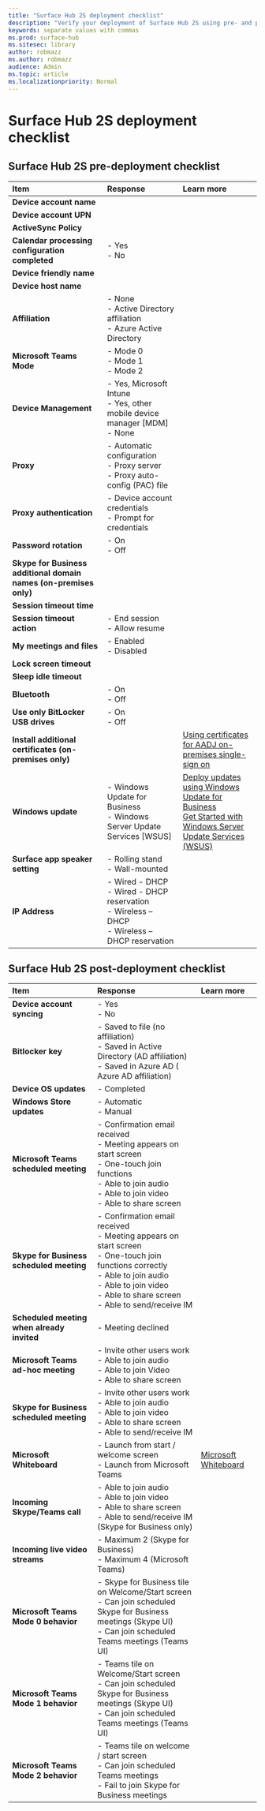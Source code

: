 ```yaml
---
title: "Surface Hub 2S deployment checklist"
description: "Verify your deployment of Surface Hub 2S using pre- and post-deployment checklists."
keywords: separate values with commas
ms.prod: surface-hub
ms.sitesec: library
author: robmazz
ms.author: robmazz
audience: Admin
ms.topic: article
ms.localizationpriority: Normal
---
```


# Surface Hub 2S deployment checklist

## Surface Hub 2S pre-deployment checklist

|**Item**|**Response**| **Learn more**|
|:------ |:----- |:------ |
|**Device account name**|   |  |
|**Device account UPN**| | |
|**ActiveSync Policy**|  |  |
|**Calendar processing configuration completed**| - Yes <br> - No |  |
|**Device friendly name**| |  |
|**Device host name**| | |
|**Affiliation**| - None <br> - Active Directory affiliation <br> - Azure Active Directory | |
|**Microsoft Teams Mode**| - Mode 0 <br> - Mode 1 <br> - Mode 2 | |
|**Device Management**| - Yes, Microsoft Intune <br> - Yes, other mobile device manager [MDM] <br> - None |  |
|**Proxy**| - Automatic configuration <br> - Proxy server <br> - Proxy auto-config (PAC) file  |  |
|**Proxy authentication**| - Device account credentials <br> - Prompt for credentials | |
|**Password rotation**| - On <br> - Off | |
|**Skype for Business additional domain names (on-premises only)**|  |  |
|**Session timeout time**|  |  |
|**Session timeout action**| - End session <br> - Allow resume  |  |
|**My meetings and files**| - Enabled <br> - Disabled |  |
|**Lock screen timeout**| |  |
|**Sleep idle timeout**|  |  |
|**Bluetooth**| - On <br> - Off |  |
|**Use only BitLocker USB drives**| - On <br> - Off | |
|**Install additional certificates (on-premises only)**| | [Using certificates for AADJ on-premises single-sign on](https://docs.microsoft.com/en-us/windows/security/identity-protection/hello-for-business/hello-hybrid-aadj-sso-cert) |
|**Windows update**| - Windows Update for Business <br> - Windows Server Update Services [WSUS] | [Deploy updates using Windows Update for Business](https://docs.microsoft.com/en-us/windows/deployment/update/waas-manage-updates-wufb) <br> [Get Started with Windows Server Update Services (WSUS)](https://docs.microsoft.com/en-us/windows-server/administration/windows-server-update-services/get-started/windows-server-update-services-wsus) |
|**Surface app speaker setting**| - Rolling stand <br> - Wall-mounted | |
|**IP Address**| - Wired - DHCP <br> - Wired - DHCP reservation <br> - Wireless – DHCP <br> - Wireless – DHCP reservation | |

## Surface Hub 2S post-deployment checklist

|**Item**|**Response**|**Learn more**|
|:-------|:---------|:----------|
|**Device account syncing**| - Yes <br> - No |  |
|**Bitlocker key**| - Saved to file (no affiliation) <br> - Saved in Active Directory (AD affiliation) <br>- Saved in Azure AD ( Azure AD affiliation) |  |
|**Device OS updates**| - Completed | |
|**Windows Store updates**| - Automatic <br> - Manual | |
|**Microsoft Teams scheduled meeting**| - Confirmation email received <br> - Meeting appears on start screen <br> - One-touch join functions <br> - Able to join audio <br> - Able to join video <br> - Able to share screen | |
|**Skype for Business scheduled meeting**| - Confirmation email received <br> - Meeting appears on start screen <br> - One-touch join functions correctly <br> - Able to join audio <br> - Able to join video <br> - Able to share screen <br> - Able to send/receive IM | |
|**Scheduled meeting when already invited**| - Meeting declined |  |
|**Microsoft Teams ad-hoc meeting**| - Invite other users work <br> - Able to join audio <br> - Able to join Video <br> - Able to share screen |  |
|**Skype for Business scheduled meeting**| - Invite other users work <br> - Able to join audio <br> - Able to join video <br> - Able to share screen <br> - Able to send/receive IM | |
|**Microsoft Whiteboard**| - Launch from start / welcome screen <br> - Launch from Microsoft Teams | [Microsoft Whiteboard](https://whiteboard.microsoft.com/) |
|**Incoming Skype/Teams call**| - Able to join audio<br>- Able to join video <br> - Able to share screen <br> - Able to send/receive IM (Skype for Business only) |                                                           |
|**Incoming live video streams**| - Maximum 2 (Skype for Business) <br> - Maximum 4 (Microsoft Teams) | |
|**Microsoft Teams Mode 0 behavior**| - Skype for Business tile on Welcome/Start screen <br> - Can join scheduled Skype for Business meetings (Skype UI) <br> - Can join scheduled Teams meetings (Teams UI) |  |
|**Microsoft Teams Mode 1 behavior**| - Teams tile on Welcome/Start screen <br> - Can join scheduled Skype for Business meetings (Skype UI) <br> - Can join scheduled Teams meetings (Teams UI) | |
|**Microsoft Teams Mode 2 behavior**| - Teams tile on welcome / start screen <br> - Can join scheduled Teams meetings <br> - Fail to join Skype for Business meetings | |
